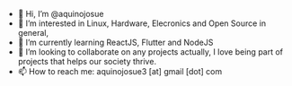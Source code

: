 - 👋 Hi, I’m @aquinojosue
- 👀 I’m interested in Linux, Hardware, Elecronics and Open Source in general,
- 🌱 I’m currently learning ReactJS, Flutter and NodeJS
- 💞️ I’m looking to collaborate on any projects actually, I love being part of projects that helps our society thrive.
- 📫 How to reach me: aquinojosue3 [at] gmail [dot] com

<!---
aquinojosue/aquinojosue is a ✨ special ✨ repository because its `README.md` (this file) appears on your GitHub profile.
You can click the Preview link to take a look at your changes.
--->
